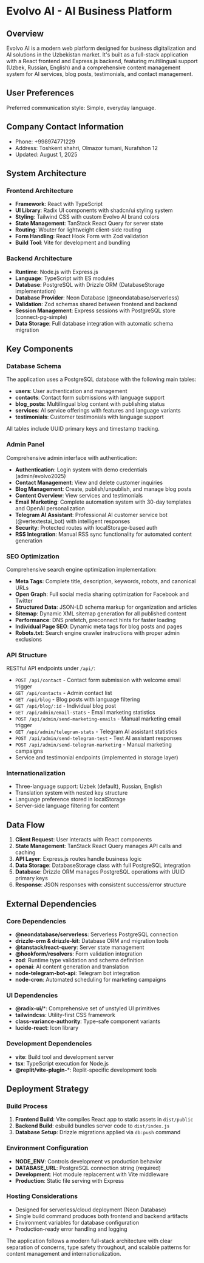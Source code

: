 # Evolvo AI - AI Business Platform

## Overview

Evolvo AI is a modern web platform designed for business digitalization and AI solutions in the Uzbekistan market. It's built as a full-stack application with a React frontend and Express.js backend, featuring multilingual support (Uzbek, Russian, English) and a comprehensive content management system for AI services, blog posts, testimonials, and contact management.

## User Preferences

Preferred communication style: Simple, everyday language.

## Company Contact Information
- Phone: +998974771229
- Address: Toshkent shahri, Olmazor tumani, Nurafshon 12
- Updated: August 1, 2025

## System Architecture

### Frontend Architecture
- **Framework**: React with TypeScript
- **UI Library**: Radix UI components with shadcn/ui styling system
- **Styling**: Tailwind CSS with custom Evolvo AI brand colors
- **State Management**: TanStack React Query for server state
- **Routing**: Wouter for lightweight client-side routing
- **Form Handling**: React Hook Form with Zod validation
- **Build Tool**: Vite for development and bundling

### Backend Architecture
- **Runtime**: Node.js with Express.js
- **Language**: TypeScript with ES modules
- **Database**: PostgreSQL with Drizzle ORM (DatabaseStorage implementation)
- **Database Provider**: Neon Database (@neondatabase/serverless)
- **Validation**: Zod schemas shared between frontend and backend
- **Session Management**: Express sessions with PostgreSQL store (connect-pg-simple)
- **Data Storage**: Full database integration with automatic schema migration

## Key Components

### Database Schema
The application uses a PostgreSQL database with the following main tables:
- **users**: User authentication and management
- **contacts**: Contact form submissions with language support
- **blog_posts**: Multilingual blog content with publishing status
- **services**: AI service offerings with features and language variants
- **testimonials**: Customer testimonials with language support

All tables include UUID primary keys and timestamp tracking.

### Admin Panel
Comprehensive admin interface with authentication:
- **Authentication**: Login system with demo credentials (admin/evolvo2025)
- **Contact Management**: View and delete customer inquiries
- **Blog Management**: Create, publish/unpublish, and manage blog posts
- **Content Overview**: View services and testimonials
- **Email Marketing**: Complete automation system with 30-day templates and OpenAI personalization
- **Telegram AI Assistant**: Professional AI customer service bot (@vertextestai_bot) with intelligent responses
- **Security**: Protected routes with localStorage-based auth
- **RSS Integration**: Manual RSS sync functionality for automated content generation

### SEO Optimization
Comprehensive search engine optimization implementation:
- **Meta Tags**: Complete title, description, keywords, robots, and canonical URLs
- **Open Graph**: Full social media sharing optimization for Facebook and Twitter
- **Structured Data**: JSON-LD schema markup for organization and articles
- **Sitemap**: Dynamic XML sitemap generation for all published content
- **Performance**: DNS prefetch, preconnect hints for faster loading
- **Individual Page SEO**: Dynamic meta tags for blog posts and pages
- **Robots.txt**: Search engine crawler instructions with proper admin exclusions

### API Structure
RESTful API endpoints under `/api/`:
- `POST /api/contact` - Contact form submission with welcome email trigger
- `GET /api/contacts` - Admin contact list
- `GET /api/blog` - Blog posts with language filtering
- `GET /api/blog/:id` - Individual blog post
- `GET /api/admin/email-stats` - Email marketing statistics
- `POST /api/admin/send-marketing-emails` - Manual marketing email trigger
- `GET /api/admin/telegram-stats` - Telegram AI assistant statistics
- `POST /api/admin/send-telegram-test` - Test AI assistant responses
- `POST /api/admin/send-telegram-marketing` - Manual marketing campaigns
- Service and testimonial endpoints (implemented in storage layer)

### Internationalization
- Three-language support: Uzbek (default), Russian, English
- Translation system with nested key structure
- Language preference stored in localStorage
- Server-side language filtering for content

## Data Flow

1. **Client Request**: User interacts with React components
2. **State Management**: TanStack React Query manages API calls and caching
3. **API Layer**: Express.js routes handle business logic
4. **Data Storage**: DatabaseStorage class with full PostgreSQL integration
5. **Database**: Drizzle ORM manages PostgreSQL operations with UUID primary keys
6. **Response**: JSON responses with consistent success/error structure

## External Dependencies

### Core Dependencies
- **@neondatabase/serverless**: Serverless PostgreSQL connection
- **drizzle-orm & drizzle-kit**: Database ORM and migration tools
- **@tanstack/react-query**: Server state management
- **@hookform/resolvers**: Form validation integration
- **zod**: Runtime type validation and schema definition
- **openai**: AI content generation and translation
- **node-telegram-bot-api**: Telegram bot integration
- **node-cron**: Automated scheduling for marketing campaigns

### UI Dependencies
- **@radix-ui/***: Comprehensive set of unstyled UI primitives
- **tailwindcss**: Utility-first CSS framework
- **class-variance-authority**: Type-safe component variants
- **lucide-react**: Icon library

### Development Dependencies
- **vite**: Build tool and development server
- **tsx**: TypeScript execution for Node.js
- **@replit/vite-plugin-***: Replit-specific development tools

## Deployment Strategy

### Build Process
1. **Frontend Build**: Vite compiles React app to static assets in `dist/public`
2. **Backend Build**: esbuild bundles server code to `dist/index.js`
3. **Database Setup**: Drizzle migrations applied via `db:push` command

### Environment Configuration
- **NODE_ENV**: Controls development vs production behavior
- **DATABASE_URL**: PostgreSQL connection string (required)
- **Development**: Hot module replacement with Vite middleware
- **Production**: Static file serving with Express

### Hosting Considerations
- Designed for serverless/cloud deployment (Neon Database)
- Single build command produces both frontend and backend artifacts
- Environment variables for database configuration
- Production-ready error handling and logging

The application follows a modern full-stack architecture with clear separation of concerns, type safety throughout, and scalable patterns for content management and internationalization.